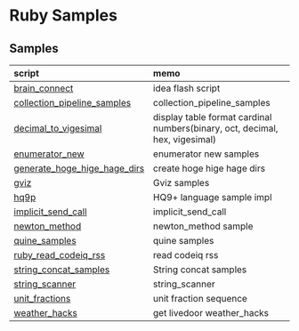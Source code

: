 # Ruby Samples
## Samples

|script|memo|
|:--|:--|
|[brain_connect](brain_connect)|idea flash script|
|[collection_pipeline_samples](collection_pipeline_samples)|collection_pipeline_samples|
|[decimal_to_vigesimal](decimal_to_vigesimal)|display table format cardinal numbers(binary, oct, decimal, hex, vigesimal)|
|[enumerator_new](enumerator_new)|enumerator new samples|
|[generate_hoge_hige_hage_dirs](generate_hoge_hige_hage_dirs)|create hoge hige hage dirs|
|[gviz](gviz)|Gviz samples|
|[hq9p](hq9p)|HQ9+ language sample impl|
|[implicit_send_call](implicit_send_call)|implicit_send_call|
|[newton_method](newton_method)|newton_method sample|
|[quine_samples](quine_samples)|quine samples|
|[ruby_read_codeiq_rss](ruby_read_codeiq_rss)|read codeiq rss|
|[string_concat_samples](string_concat_samples)|String concat samples|
|[string_scanner](string_scanner)|string_scanner|
|[unit_fractions](unit_fractions)|unit fraction sequence|
|[weather_hacks](weather_hacks)|get livedoor weather_hacks|
